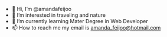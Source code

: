 - 👋 Hi, I’m @amandafeijoo
- 👀 I’m interested in traveling and nature
- 🌱 I’m currently learning Mater Degree in Web Developer
- 📫 How to reach me my email is amanda_feijoo@hotmail.com

<!---
amandafeijoo/amandafeijoo is a ✨ special ✨ repository because its `README.md` (this file) appears on your GitHub profile.
You can click the Preview link to take a look at your changes.
--->
